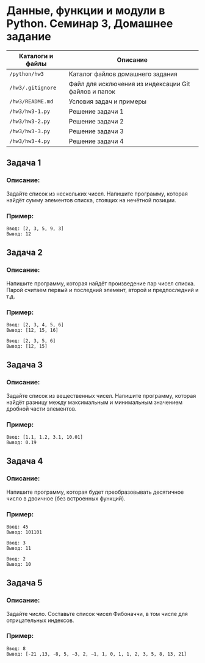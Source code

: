 # Данные, функции и модули в Python. Семинар 3, Домашнее задание

Каталоги и файлы  | Описание
------------------|-----------------------------------------------------
`/python/hw3`     | Каталог файлов домашнего задания
`/hw3/.gitignore` | Файл для исключения из индексации Git файлов и папок
`/hw3/README.md`  | Условия задач и примеры
`/hw3/hw3-1.py`   | Решение задачи 1
`/hw3/hw3-2.py`   | Решение задачи 2
`/hw3/hw3-3.py`   | Решение задачи 3
`/hw3/hw3-4.py`   | Решение задачи 4

## Задача 1

### Описание:

Задайте список из нескольких чисел. Напишите программу, которая найдёт сумму элементов списка, стоящих на нечётной позиции.

### Пример:

```
Ввод: [2, 3, 5, 9, 3]
Вывод: 12
```

## Задача 2

### Описание:

Напишите программу, которая найдёт произведение пар чисел списка. Парой считаем первый и последний элемент, второй и предпоследний и т.д.

### Пример:

```
Ввод: [2, 3, 4, 5, 6]
Вывод: [12, 15, 16]
```
```
Ввод: [2, 3, 5, 6]
Вывод: [12, 15]
```

## Задача 3

### Описание:

Задайте список из вещественных чисел. Напишите программу, которая найдёт разницу между максимальным и минимальным значением дробной части элементов.

### Пример:

```
Ввод: [1.1, 1.2, 3.1, 10.01]
Вывод: 0.19
```

## Задача 4

### Описание:

Напишите программу, которая будет преобразовывать десятичное число в двоичное (без встроенных функций).

### Пример:

```
Ввод: 45
Вывод: 101101
```
```
Ввод: 3
Вывод: 11
```
```
Ввод: 2
Вывод: 10
```

## Задача 5

### Описание:

Задайте число. Составьте список чисел Фибоначчи, в том числе для отрицательных индексов.

### Пример:

```
Ввод: 8
Вывод: [-21 ,13, -8, 5, −3, 2, −1, 1, 0, 1, 1, 2, 3, 5, 8, 13, 21]
```

